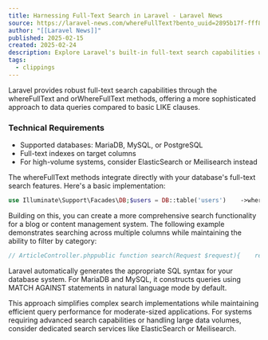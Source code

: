 ```yaml
---
title: Harnessing Full-Text Search in Laravel - Laravel News
source: https://laravel-news.com/whereFullText?bento_uuid=2895b17f-fff8-4626-a29b-6ca3d7c4db87
author: "[[Laravel News]]"
published: 2025-02-15
created: 2025-02-24
description: Explore Laravel's built-in full-text search capabilities using whereFullText methods. Learn how to implement efficient search functionality across MariaDB, MySQL, and PostgreSQL databases with minimal configuration.
tags:
  - clippings
---
```

Laravel provides robust full-text search capabilities through the whereFullText and orWhereFullText methods, offering a more sophisticated approach to data queries compared to basic LIKE clauses.

### Technical Requirements

- Supported databases: MariaDB, MySQL, or PostgreSQL
- Full-text indexes on target columns
- For high-volume systems, consider ElasticSearch or Meilisearch instead

The whereFullText methods integrate directly with your database's full-text search features. Here's a basic implementation:

```php
use Illuminate\Support\Facades\DB;$users = DB::table('users')    ->whereFullText('bio', 'web developer')    ->get();
```

Building on this, you can create a more comprehensive search functionality for a blog or content management system. The following example demonstrates searching across multiple columns while maintaining the ability to filter by category:

```php
// ArticleController.phppublic function search(Request $request){    return Article::query()        ->whereFullText(['title', 'content'], $request->search)        ->when($request->category, function ($query, $category) {            $query->where('category', $category);        })        ->orderBy('published_at', 'desc')        ->paginate(15);}// migrationSchema::create('articles', function (Blueprint $table) {    $table->id();    $table->string('title');    $table->text('content');    $table->string('category');    $table->timestamp('published_at');    $table->fullText(['title', 'content']);});
```

Laravel automatically generates the appropriate SQL syntax for your database system. For MariaDB and MySQL, it constructs queries using MATCH AGAINST statements in natural language mode by default.

This approach simplifies complex search implementations while maintaining efficient query performance for moderate-sized applications. For systems requiring advanced search capabilities or handling large data volumes, consider dedicated search services like ElasticSearch or Meilisearch.